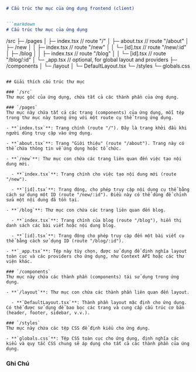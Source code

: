 
```markdown
# Cấu trúc thư mục của ứng dụng frontend (client)


```markdown
# Cấu trúc thư mục của ứng dụng

```
/src
  ├─ /pages
  │   ├─ index.tsx      // route "/"
  │   ├─ about.tsx      // route "/about"
  │   ├─ /new
  │   │   ├─ index.tsx  // route "/new"
  │   │   └─ [id].tsx    // route "/new/:id"
  │   ├─ /blog
  │   │   ├─ index.tsx  // route "/blog"
  │   │   └─ [id].tsx    // route "/blog/:id"
  │   └─ _app.tsx       // optional, for global layout and providers
  ├─ /components
  │   └─ /layout
  │       └─ DefaultLayout.tsx
  └─ /styles
      └─ globals.css
```

## Giải thích cấu trúc thư mục

### `/src`
Thư mục gốc của ứng dụng, chứa tất cả các thành phần của ứng dụng.

### `/pages`
Thư mục này chứa tất cả các trang (components) của ứng dụng, mỗi tệp trong thư mục này tương ứng với một route cụ thể trong ứng dụng.

- **`index.tsx`**: Trang chính (route "/"). Đây là trang khởi đầu khi người dùng truy cập vào ứng dụng.
  
- **`about.tsx`**: Trang "Giới thiệu" (route "/about"). Trang này có thể chứa thông tin về ứng dụng hoặc tổ chức.

- **`/new`**: Thư mục con chứa các trang liên quan đến việc tạo nội dung mới.

  - **`index.tsx`**: Trang chính cho việc tạo nội dung mới (route "/new").
  
  - **`[id].tsx`**: Trang động, cho phép truy cập nội dung cụ thể bằng cách sử dụng một ID (route "/new/:id"). Điều này có thể dùng để chỉnh sửa một nội dung đã tồn tại.

- **`/blog`**: Thư mục con chứa các trang liên quan đến blog.

  - **`index.tsx`**: Trang chính của blog (route "/blog"), hiển thị danh sách các bài viết hoặc nội dung blog.
  
  - **`[id].tsx`**: Trang động cho phép truy cập đến một bài viết cụ thể bằng cách sử dụng ID (route "/blog/:id").

- **`_app.tsx`**: Tệp này tùy chọn, được sử dụng để định nghĩa layout toàn cục và các providers cho ứng dụng, như Context API hoặc các thư viện khác.

### `/components`
Thư mục này chứa các thành phần (components) tái sử dụng trong ứng dụng.

- **`/layout`**: Thư mục con chứa các thành phần liên quan đến layout.

  - **`DefaultLayout.tsx`**: Thành phần layout mặc định cho ứng dụng. Có thể được sử dụng để bao bọc các trang và cung cấp cấu trúc cơ bản (header, footer, sidebar, v.v.).

### `/styles`
Thư mục này chứa các tệp CSS để định kiểu cho ứng dụng.

- **`globals.css`**: Tệp CSS toàn cục cho ứng dụng, định nghĩa các kiểu và quy tắc CSS chung sẽ áp dụng cho tất cả các thành phần của ứng dụng.
```

### Ghi Chú
